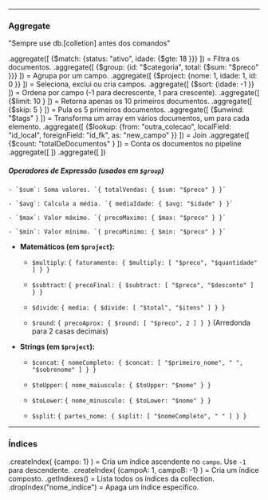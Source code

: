 
-------

### Aggregate

"Sempre use db.[colletion] antes dos comandos"

.aggregate([ {$match: {status: "ativo", idade: {$gte: 18 }}} ])                = Filtra os documentos.
.aggregate([ {$group: {id: "$categoria", total: {$sum: "$preco" }}} ])         = Agrupa por um campo.
.aggregate([ {$project: {nome: 1, idade: 1, id: 0 }} ])                        = Seleciona, exclui ou cria campos.
.aggregate([ {$sort: {idade: -1 }} ])                                          = Ordena por campo (-1 para decrescente, 1 para crescente).
.aggregate([ {$limit: 10 } ])                                                  = Retorna apenas os 10 primeiros documentos.
.aggregate([ {$skip: 5 } ])                                                    = Pula os 5 primeiros documentos.
.aggregate([ {$unwind: "$tags" } ])                                            = Transforma um array em vários documentos, um para cada elemento. 
.aggregate([ {$lookup: {from: "outra_colecao", localField: "id_local", foreignField: "id_fk", as: "new_campo" }} ])   = Join
.aggregate([ {$count: "totalDeDocumentos" } ])                                 = Conta os documentos no pipeline
.aggregate([  ])
.aggregate([  ])


##### Operadores de Expressão (usados em `$group`)

    
    - `$sum`: Soma valores. `{ totalVendas: { $sum: "$preco" } }`
        
    - `$avg`: Calcula a média. `{ mediaIdade: { $avg: "$idade" } }`
        
    - `$max`: Valor máximo. `{ precoMaximo: { $max: "$preco" } }`
        
    - `$min`: Valor mínimo. `{ precoMinimo: { $min: "$preco" } }`
        
- **Matemáticos (em `$project`):**
    
    - `$multiply`: `{ faturamento: { $multiply: [ "$preco", "$quantidade" ] } }`
        
    - `$subtract`: `{ precoFinal: { $subtract: [ "$preco", "$desconto" ] } }`
        
    - `$divide`: `{ media: { $divide: [ "$total", "$itens" ] } }`
        
    - `$round`: `{ precoAprox: { $round: [ "$preco", 2 ] } }` (Arredonda para 2 casas decimais)
        
- **Strings (em `$project`):**
    
    - `$concat`: `{ nomeCompleto: { $concat: [ "$primeiro_nome", " ", "$sobrenome" ] } }`
        
    - `$toUpper`: `{ nome_maiusculo: { $toUpper: "$nome" } }`
        
    - `$toLower`: `{ nome_minusculo: { $toLower: "$nome" } }`
        
    - `$split`: `{ partes_nome: { $split: [ "$nomeCompleto", " " ] } }`



-----

### Índices

.createIndex( {campo: 1} )                                                = Cria um índice ascendente no `campo`. Use `-1` para descendente.
.createIndex( {campoA: 1, campoB: -1} )                                   = Cria um índice composto.
.getIndexes()                                                             = Lista todos os índices da collection.
.dropIndex("nome_indice")                                                 = Apaga um índice específico.
